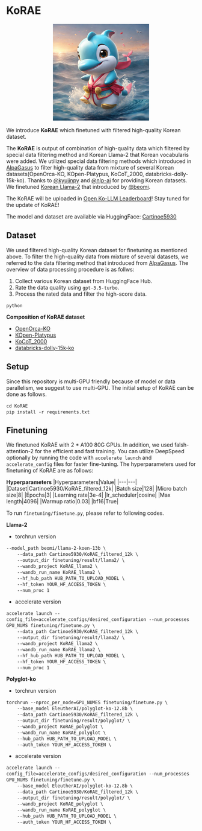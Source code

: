 # KoRAE

<p align="center"><img src="/assets/KoRAE.png", width='256', height='256'></p>

We introduce **KoRAE** which finetuned with filtered high-quality Korean dataset.

The **KoRAE** is output of combination of high-quality data which filtered by special data filtering method and Korean Llama-2 that Korean vocabularis were added. 
We utilized special data filtering methods which introduced in [AlpaGasus](https://arxiv.org/abs/2307.08701) to filter high-quality data from mixture of several Korean datasets(OpenOrca-KO, KOpen-Platypus, KoCoT_2000, databricks-dolly-15k-ko). 
Thanks to [@kyujinpy](https://huggingface.co/kyujinpy) and [@nlp-ai](https://huggingface.co/nlpai-lab) for providing Korean datasets.
We finetuned [Korean Llama-2](https://huggingface.co/beomi/llama-2-koen-13b) that introduced by [@beomi](https://huggingface.co/beomi).

The KoRAE will be uploaded in [Open Ko-LLM Leaderboard](https://huggingface.co/spaces/upstage/open-ko-llm-leaderboard)!
Stay tuned for the update of KoRAE!

The model and dataset are available via HuggingFace: [Cartinoe5930](https://huggingface.co/Cartinoe5930)

## Dataset

We used filtered high-quality Korean dataset for finetuning as mentioned above.
To filter the high-quality data from mixture of several datasets, we referred to the data filtering method that introduced from [AlpaGasus](https://arxiv.org/abs/2307.08701).
The overview of data processing procedure is as follws:

1. Collect various Korean dataset from HuggingFace Hub.
2. Rate the data quality using `gpt-3.5-turbo`.
3. Process the rated data and filter the high-score data.



```
python 
```

**Composition of KoRAE dataset**
- [OpenOrca-KO](https://huggingface.co/datasets/kyujinpy/OpenOrca-KO)
- [KOpen-Platypus](https://huggingface.co/datasets/kyujinpy/KOpen-platypus)
- [KoCoT_2000](https://huggingface.co/datasets/kyujinpy/KoCoT_2000)
- [databricks-dolly-15k-ko](https://huggingface.co/datasets/nlpai-lab/databricks-dolly-15k-ko)

## Setup

Since this repository is multi-GPU friendly because of model or data parallelism, we suggest to use multi-GPU.
The initial setup of KoRAE can be done as follows. 

```
cd KoRAE
pip install -r requirements.txt
```

## Finetuning

We finetuned KoRAE with 2 * A100 80G GPUs.
In addition, we used falsh-attention-2 for the efficient and fast training.
You can utilize DeepSpeed optionally by running the code with `accelerate launch` and `accelerate_config` files for faster fine-tuning.
The hyperparameters used for finetuning of KoRAE are as follows:

**Hyperparameters**
|Hyperparameters|Value|
|---|---|
|Dataset|Cartinoe5930/KoRAE_filtered_12k|
|Batch size|128|
|Micro batch size|8|
|Epochs|3|
|Learning rate|3e-4|
|lr_scheduler|cosine|
|Max length|4096|
|Warmup ratio|0.03|
|bf16|True|

To run `finetuning/finetune.py`, please refer to following codes.

**Llama-2**

- torchrun version
```
--model_path beomi/llama-2-koen-13b \
    --data_path Cartinoe5930/KoRAE_filtered_12k \
    --output_dir finetuning/result/llama2/ \
    --wandb_project KoRAE_llama2 \
    --wandb_run_name KoRAE_llama2 \
    --hf_hub_path HUB_PATH_TO_UPLOAD_MODEL \
    --hf_token YOUR_HF_ACCESS_TOKEN \
    --num_proc 1
```

- accelerate version
```
accelerate launch --config_file=accelerate_configs/desired_configuration --num_processes GPU_NUMS finetuning/finetune.py \
    --data_path Cartinoe5930/KoRAE_filtered_12k \
    --output_dir finetuning/result/llama2/ \
    --wandb_project KoRAE_llama2 \
    --wandb_run_name KoRAE_llama2 \
    --hf_hub_path HUB_PATH_TO_UPLOAD_MODEL \
    --hf_token YOUR_HF_ACCESS_TOKEN \
    --num_proc 1
```

**Polyglot-ko**

- torchrun version
```
torchrun --nproc_per_node=GPU_NUMES finetuning/finetune.py \
    --base_model EleutherAI/polyglot-ko-12.8b \
    --data_path Cartinoe5930/KoRAE_filtered_12k \
    --output_dir finetuning/result/polyglot/ \
    --wandb_project KoRAE_polyglot \
    --wandb_run_name KoRAE_polyglot \
    --hub_path HUB_PATH_TO_UPLOAD_MODEL \
    --auth_token YOUR_HF_ACCESS_TOKEN \
```

- accelerate version
```
accelerate launch --config_file=accelerate_configs/desired_configuration --num_processes GPU_NUMS finetuning/finetune.py \
    --base_model EleutherAI/polyglot-ko-12.8b \
    --data_path Cartinoe5930/KoRAE_filtered_12k \
    --output_dir finetuning/result/polyglot/ \
    --wandb_project KoRAE_polyglot \
    --wandb_run_name KoRAE_polyglot \
    --hub_path HUB_PATH_TO_UPLOAD_MODEL \
    --auth_token YOUR_HF_ACCESS_TOKEN \
```
